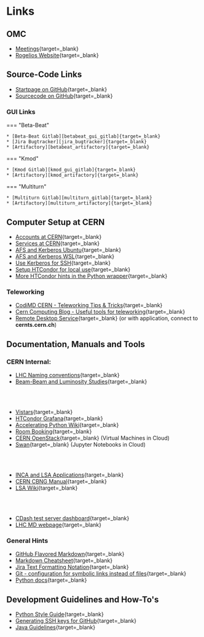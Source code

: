 # Links

## OMC

* [Meetings][omc_indico]{target=_blank}
* [Rogelios Website][roro_website]{target=_blank}

## Source-Code Links

* [Startpage on GitHub][pylhc_startpage]{target=_blank}
* [Sourcecode on GitHub][pylhc_github]{target=_blank}

### GUI Links

=== "Beta-Beat"
    
    * [Beta-Beat Gitlab][betabeat_gui_gitlab]{target=_blank}
    * [Jira Bugtracker][jira_bugtracker]{target=_blank}
    * [Artifactory][betabeat_artifactory]{target=_blank}

=== "Kmod"
    
    * [Kmod Gitlab][kmod_gui_gitlab]{target=_blank}
    * [Artifactory][kmod_artifactory]{target=_blank}
    
=== "Multiturn"

    * [Multiturn Gitlab][multiturn_gitlab]{target=_blank}
    * [Artifactory][multiturn_artifactory]{target=_blank}

## Computer Setup at CERN

* [Accounts at CERN][accounts_cern]{target=_blank}
* [Services at CERN][services_cern]{target=_blank}
* [AFS and Kerberos Ubuntu][afs_kerberos_ubuntu]{target=_blank}
* [AFS and Kerberos WSL][afs_kerberos_wsl]{target=_blank}
* [Use Kerberos for SSH][kerberos_ssh]{target=_blank}
* [Setup HTCondor for local use][htcondor_local]{target=_blank}
* [More HTCondor hints in the Python wrapper][htcondor_python]{target=_blank}

### Teleworking

* [CodiMD CERN - Teleworking Tips & Tricks][codimd]{target=_blank}
* [Cern Computing Blog - Useful tools for teleworking][cern_computing_blog]{target=_blank}
* [Remote Desktop Service][remote_desktop_service]{target=_blank} (or with application, connect to **cernts.cern.ch**)

## Documentation, Manuals and Tools

### CERN Internal:

* [LHC Naming conventions][equipment_codes]{target=_blank}
* [Beam-Beam and Luminosity Studies][bblumi]{target=_blank}

<br><br>

* [Vistars][op_vistar]{target=_blank}
* [HTCondor Grafana][htcondor_grafana]{target=_blank}
* [Accelerating Python Wiki][acc_py_wiki]{target=_blank}
* [Room Booking][room_booking]{target=_blank}
* [CERN OpenStack][cern_openstack]{target=_blank} (Virtual Machines in Cloud)
* [Swan][swan]{target=_blank} (Jupyter Notebooks in Cloud)

<br><br>

* [INCA and LSA Applications][inca_lsa_apps]{target=_blank}
* [CERN CBNG Manual][cbng_manual]{target=_blank}
* [LSA Wiki][lsa_wiki]{target=_blank}

<br><br>

* [CDash test server dashboard][cdash_testserver]{target=_blank}
* [LHC MD webpage][lhc_md_page]{target=_blank}

### General Hints

* [GitHub Flavored Markdown][github_markdown]{target=_blank}
* [Markdown Cheatsheet][markdown_cheatsheet]{target=_blank}
* [Jira Text Formatting Notation][jira_formatting]{target=_blank}
* [Git - configuration for symbolic links instead of files][git_configs]{target=_blank}
* [Python docs][python_docs]{target=_blank}

## Development Guidelines and How-To's

* [Python Style Guide][python_style_guide]{target=_blank}
* [Generating SSH keys for GitHub][ssh_keys_github]{target=_blank}
* [Java Guidelines][java_guidelines]{target=_blank}


[omc_indico]: https://indico.cern.ch/category/5986/
[roro_website]: https://rtomas.web.cern.ch/rtomas/
[pylhc_startpage]: https://pylhc.github.com/
[pylhc_github]: https://github.com/pylhc/

[betabeat_gui_gitlab]: https://gitlab.cern.ch/acc-co/lhc/lhc-app-beta-beating
[jira_bugtracker]: https://its.cern.ch/jira/projects/BBGUI/
[betabeat_artifactory]: http://artifactory.cern.ch/webapp/#/artifacts/browse/tree/General/beco-release-local/cern/lhc/lhc-app-beta-beating

[kmod_gui_gitlab]: https://gitlab.cern.ch/acc-co/lhc/lhc-app-kmod
[kmod_artifactory]: http://artifactory.cern.ch/webapp/#/artifacts/browse/tree/General/beco-release-local/cern/lhc/lhc-app-kmod

[multiturn_gitlab]: https://gitlab.cern.ch/acc-co/lhc/lhc-multiturn
[multiturn_artifactory]: http://artifactory.cern.ch/webapp/#/artifacts/browse/tree/General/beco-release-local/cern/lhc/lhc-multiturn

[accounts_cern]: https://account.cern.ch/account/Management/MyAccounts.aspx
[services_cern]: https://resources.web.cern.ch/resources/Manage/ListServices.aspx
[afs_kerberos_ubuntu]: https://gist.github.com/OmeGak/9530124
[afs_kerberos_wsl]: https://gist.github.com/JoschD/194b3f6c6fcc408684a481fd4a2ff4e5
[kerberos_ssh]: https://twiki.cern.ch/twiki/bin/view/Main/Kerberos
[htcondor_local]: https://twiki.cern.ch/twiki/bin/view/ABPComputing/LxbatchHTCondor
[htcondor_python]: http://pylhc.github.io/Beta-Beat.src/utils/index.html#module-utils.htcondor_wrapper

[codimd]: https://codimd.web.cern.ch/vjC8BHbTS7etHwJve-K2Uw
[cern_computing_blog]: https://computing-blog.web.cern.ch/2020/03/useful-tools-for-teleworking/
[remote_desktop_service]: https://remotedesktop.web.cern.ch/remotedesktop/RDweb/Desktops.aspx

[equipment_codes]: https://edms5.cern.ch/cedar/plsql/codes.systems
[bblumi]: http://bblumi.web.cern.ch/

[op_vistar]: https://op-webtools.web.cern.ch/vistar/vistars.php
[htcondor_grafana]: https://monit-grafana.cern.ch/
[acc_py_wiki]: https://wikis.cern.ch/display/ACCPY/Getting+started+with+acc-python
[room_booking]: https://indico.cern.ch/rooms/book#
[cern_openstack]: https://openstack.cern.ch/
[swan]: https://swan.cern.ch/

[inca_lsa_apps]: https://wikis.cern.ch/pages/viewpage.action?pageId=80977620
[cbng_manual]: https://wikis/display/DVTLS/CBNG
[lsa_wiki]: https://wikis/display/LSA/Home

[cdash_testserver]: http://abp-cdash.web.cern.ch/abp-cdash/
[lhc_md_page]: https://espace.cern.ch/lhc-md/default.aspx

[github_markdown]: https://help.github.com/articles/github-flavored-markdown
[markdown_cheatsheet]: https://github.com/adam-p/markdown-here/wiki/Markdown-Cheatsheet
[jira_formatting]: https://jira.atlassian.com/secure/WikiRendererHelpAction.jspa?section=all
[git_configs]: http://stackoverflow.com/questions/954560/what-does-git-do-to-files-that-are-a-symbolic-link
[python_docs]: http://docs.python.org/

[python_style_guide]: http://www.voidspace.org.uk/python/articles/python_style_guide.shtml
[ssh_keys_github]: https://help.github.com/articles/generating-ssh-keys
[java_guidelines]: https://wikis/display/DEV/Java+-+BE-CO+development+guidelines